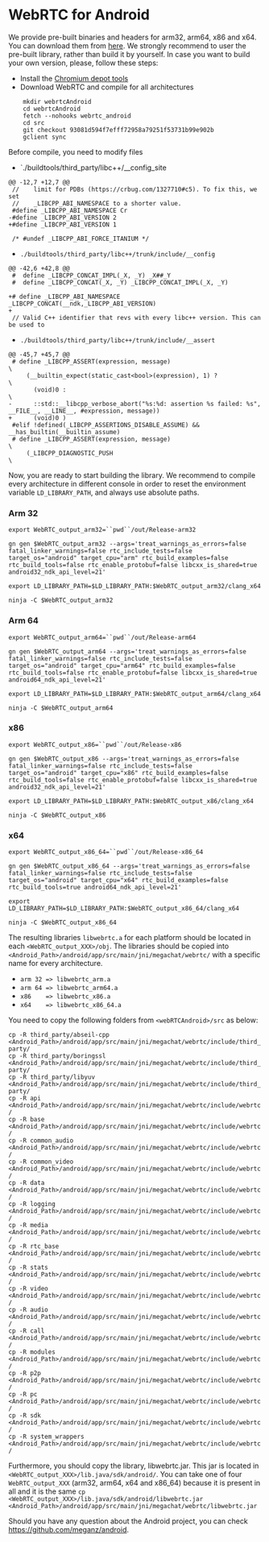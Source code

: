 # WebRTC for Android #
We provide pre-built binaries and headers for arm32, arm64, x86 and x64. You can download them from [here](https://mega.nz/file/RsMEgZqA#s0P754Ua7AqvWwamCeyrvNcyhmPjHTQQIxtqziSU4HI).
We strongly recommend to user the pre-built library, rather than build it by yourself. In case you want to build your own version, please, follow these steps:
* Install the [Chromium depot tools](http://dev.chromium.org/developers/how-tos/install-depot-tools)
* Download WebRTC and compile for all architectures

```
    mkdir webrtcAndroid
    cd webrtcAndroid
    fetch --nohooks webrtc_android
    cd src
    git checkout 93081d594f7efff72958a79251f53731b99e902b
    gclient sync
```
Before compile, you need to modify files

- `./buildtools/third_party/libc++/__config_site
```
@@ -12,7 +12,7 @@
 //    limit for PDBs (https://crbug.com/1327710#c5). To fix this, we set
 //    _LIBCPP_ABI_NAMESPACE to a shorter value.
 #define _LIBCPP_ABI_NAMESPACE Cr
-#define _LIBCPP_ABI_VERSION 2
+#define _LIBCPP_ABI_VERSION 1

 /* #undef _LIBCPP_ABI_FORCE_ITANIUM */
```

- `./buildtools/third_party/libc++/trunk/include/__config`
```
@@ -42,6 +42,8 @@
 #  define _LIBCPP_CONCAT_IMPL(_X, _Y) _X##_Y
 #  define _LIBCPP_CONCAT(_X, _Y) _LIBCPP_CONCAT_IMPL(_X, _Y)

+# define _LIBCPP_ABI_NAMESPACE _LIBCPP_CONCAT(__ndk,_LIBCPP_ABI_VERSION)
+
 // Valid C++ identifier that revs with every libc++ version. This can be used to
```

- `./buildtools/third_party/libc++/trunk/include/__assert`
```
@@ -45,7 +45,7 @@
 # define _LIBCPP_ASSERT(expression, message)                                        \
     (__builtin_expect(static_cast<bool>(expression), 1) ?                           \
       (void)0 :                                                                     \
-      ::std::__libcpp_verbose_abort("%s:%d: assertion %s failed: %s", __FILE__, __LINE__, #expression, message))
+      (void)0 )
 #elif !defined(_LIBCPP_ASSERTIONS_DISABLE_ASSUME) && __has_builtin(__builtin_assume)
 # define _LIBCPP_ASSERT(expression, message)                                        \
     (_LIBCPP_DIAGNOSTIC_PUSH                                                        \

```


Now, you are ready to start building the library. We recommend to compile every architecture in different console in order to reset the environment variable `LD_LIBRARY_PATH`, and always use absolute paths.

### Arm 32 ###
`export WebRTC_output_arm32=``pwd``/out/Release-arm32`

`gn gen $WebRTC_output_arm32 --args='treat_warnings_as_errors=false fatal_linker_warnings=false rtc_include_tests=false target_os="android" target_cpu="arm" rtc_build_examples=false rtc_build_tools=false rtc_enable_protobuf=false libcxx_is_shared=true android32_ndk_api_level=21'`

`export LD_LIBRARY_PATH=$LD_LIBRARY_PATH:$WebRTC_output_arm32/clang_x64`

`ninja -C $WebRTC_output_arm32`
### Arm 64 ###
`export WebRTC_output_arm64=``pwd``/out/Release-arm64`

`gn gen $WebRTC_output_arm64 --args='treat_warnings_as_errors=false fatal_linker_warnings=false rtc_include_tests=false target_os="android" target_cpu="arm64" rtc_build_examples=false rtc_build_tools=false rtc_enable_protobuf=false libcxx_is_shared=true android64_ndk_api_level=21'`

`export LD_LIBRARY_PATH=$LD_LIBRARY_PATH:$WebRTC_output_arm64/clang_x64`

`ninja -C $WebRTC_output_arm64`
### x86 ###
`export WebRTC_output_x86=``pwd``/out/Release-x86`

`gn gen $WebRTC_output_x86 --args='treat_warnings_as_errors=false fatal_linker_warnings=false rtc_include_tests=false target_os="android" target_cpu="x86" rtc_build_examples=false rtc_build_tools=false rtc_enable_protobuf=false libcxx_is_shared=true android32_ndk_api_level=21'`

`export LD_LIBRARY_PATH=$LD_LIBRARY_PATH:$WebRTC_output_x86/clang_x64`

`ninja -C $WebRTC_output_x86`
### x64 ###
`export WebRTC_output_x86_64=``pwd``/out/Release-x86_64`

`gn gen $WebRTC_output_x86_64 --args='treat_warnings_as_errors=false fatal_linker_warnings=false rtc_include_tests=false target_os="android" target_cpu="x64" rtc_build_examples=false rtc_build_tools=true android64_ndk_api_level=21'`

`export LD_LIBRARY_PATH=$LD_LIBRARY_PATH:$WebRTC_output_x86_64/clang_x64`

`ninja -C $WebRTC_output_x86_64`

The resulting libraries `libwebrtc.a` for each platform should be located in each `<WebRTC_output_XXX>/obj`. The libraries should be copied into `<Android_Path>/android/app/src/main/jni/megachat/webrtc/` with a specific name for every architecture.
* `arm 32 => libwebrtc_arm.a`
* `arm 64 => libwebrtc_arm64.a`
* `x86    => libwebrtc_x86.a`
* `x64    => libwebrtc_x86_64.a`

You need to copy the following folders from `<webRTCAndroid>/src` as below:

  `cp -R third_party/abseil-cpp <Android_Path>/android/app/src/main/jni/megachat/webrtc/include/third_party/`  
  `cp -R third_party/boringssl <Android_Path>/android/app/src/main/jni/megachat/webrtc/include/third_party/`  
  `cp -R third_party/libyuv <Android_Path>/android/app/src/main/jni/megachat/webrtc/include/third_party/`  
  `cp -R api <Android_Path>/android/app/src/main/jni/megachat/webrtc/include/webrtc/`  
  `cp -R base <Android_Path>/android/app/src/main/jni/megachat/webrtc/include/webrtc/`  
  `cp -R common_audio <Android_Path>/android/app/src/main/jni/megachat/webrtc/include/webrtc/`  
  `cp -R common_video <Android_Path>/android/app/src/main/jni/megachat/webrtc/include/webrtc/`  
  `cp -R data <Android_Path>/android/app/src/main/jni/megachat/webrtc/include/webrtc/`  
  `cp -R logging <Android_Path>/android/app/src/main/jni/megachat/webrtc/include/webrtc/`  
  `cp -R media <Android_Path>/android/app/src/main/jni/megachat/webrtc/include/webrtc/`  
  `cp -R rtc_base <Android_Path>/android/app/src/main/jni/megachat/webrtc/include/webrtc/`  
  `cp -R stats <Android_Path>/android/app/src/main/jni/megachat/webrtc/include/webrtc/`  
  `cp -R video <Android_Path>/android/app/src/main/jni/megachat/webrtc/include/webrtc/`  
  `cp -R audio <Android_Path>/android/app/src/main/jni/megachat/webrtc/include/webrtc/`  
  `cp -R call <Android_Path>/android/app/src/main/jni/megachat/webrtc/include/webrtc/`  
  `cp -R modules <Android_Path>/android/app/src/main/jni/megachat/webrtc/include/webrtc/`  
  `cp -R p2p <Android_Path>/android/app/src/main/jni/megachat/webrtc/include/webrtc/`  
  `cp -R pc <Android_Path>/android/app/src/main/jni/megachat/webrtc/include/webrtc/`  
  `cp -R sdk <Android_Path>/android/app/src/main/jni/megachat/webrtc/include/webrtc/`  
  `cp -R system_wrappers <Android_Path>/android/app/src/main/jni/megachat/webrtc/include/webrtc/`
  
Furthermore, you should copy the library, libwebrtc.jar. This jar is located in `<WebRTC_output_XXX>/lib.java/sdk/android/`. You can take one of four `WebRTC_output_XXX` (arm32, arm64, x64 and x86_64) because it is present in all and it is the same
  `cp <WebRTC_output_XXX>/lib.java/sdk/android/libwebrtc.jar <Android_Path>/android/app/src/main/jni/megachat/webrtc/libwebrtc.jar`
 
Should you have any question about the Android project, you can check https://github.com/meganz/android.
